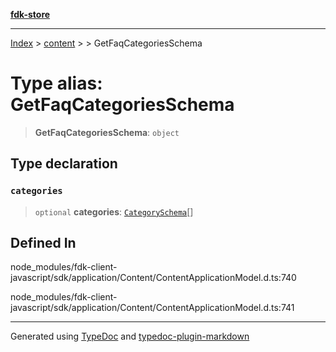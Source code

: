 [**fdk-store**](../../../README.md)
***

[Index](../../../API.md) > [content](../../README.md) > [<internal>](../README.md) > GetFaqCategoriesSchema

# Type alias: GetFaqCategoriesSchema

> **GetFaqCategoriesSchema**: `object`

## Type declaration

### `categories`

> `optional` **categories**: [`CategorySchema`](type-alias.CategorySchema.md)[]

## Defined In

node\_modules/fdk-client-javascript/sdk/application/Content/ContentApplicationModel.d.ts:740

node\_modules/fdk-client-javascript/sdk/application/Content/ContentApplicationModel.d.ts:741

***
Generated using [TypeDoc](https://typedoc.org/) and [typedoc-plugin-markdown](https://www.npmjs.com/package/typedoc-plugin-markdown)
